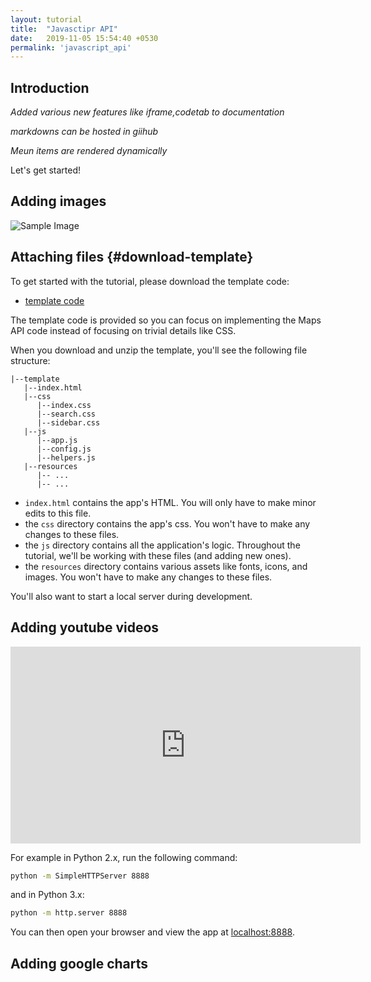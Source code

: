 ```yaml
---
layout: tutorial
title:  "Javasctipr API"
date:   2019-11-05 15:54:40 +0530
permalink: 'javascript_api'
---
```



## Introduction
*Added various new features like iframe,codetab to documentation*

*markdowns can be hosted in giihub*

*Meun items are rendered dynamically*

Let's get started!

## Adding images

![Sample Image](https://images.pexels.com/photos/112460/pexels-photo-112460.jpeg?auto=compress&cs=tinysrgb&dpr=1&w=500)

## Attaching files {#download-template}

To get started with the tutorial, please download the template code:
- [template code](./template.zip)

The template code is provided so you can focus on implementing the Maps API code instead of focusing on trivial details like CSS.

When you download and unzip the template, you'll see the following file structure:

```
|--template
   |--index.html
   |--css
      |--index.css
      |--search.css
      |--sidebar.css
   |--js
      |--app.js
      |--config.js
      |--helpers.js
   |--resources
      |-- ...
      |-- ...
```

- `index.html` contains the app's HTML. You will only have to make minor edits to this file.
- the `css` directory contains the app's css. You won't have to make any changes to these files.
- the `js` directory contains all the application's logic. Throughout the tutorial, we'll be working with these files (and adding new ones).
- the `resources` directory contains various assets like fonts, icons, and images. You won't have to make any changes to these files.

You'll also want to start a local server during development.

## Adding youtube videos

<iframe width="560" height="315" src="https://www.youtube.com/embed/54J_ZCbeJdc" frameborder="0" allow="accelerometer; autoplay; encrypted-media; gyroscope; picture-in-picture" allowfullscreen></iframe>

For example in Python 2.x, run the following command:

```bash
python -m SimpleHTTPServer 8888
```
and in Python 3.x:

```bash
python -m http.server 8888
```

You can then open your browser and view the app at [localhost:8888](localhost:8888).

## Adding google charts

<html>
    <head>
      <script type="text/javascript" src="https://www.gstatic.com/charts/loader.js"></script>
      <script type="text/javascript">
        google.charts.load("current", {packages:["corechart"]});
        google.charts.setOnLoadCallback(drawChart);
        function drawChart() {
          var data = google.visualization.arrayToDataTable([
            ['Task', 'Hours per Day'],
            ['Task1',     11],
            ['Task2',      2],
            ['Task3',  2],
            ['Task4', 2],
            ['Task5',    7]
          ]);
  
          var options = {
            title: 'My Daily Activities',
            is3D: true,
          };
  
          var chart = new google.visualization.PieChart(document.getElementById('piechart_3d'));
          chart.draw(data, options);
        }
      </script>
    </head>
    <body>
      <div id="piechart_3d" style="width: 900px; height: 500px;"></div>
    </body>
  </html>
  

## Adding Code tabs

Let's get started by adding the Maps API for JavaScript imports.

{% codetabs %}

{% codetab index.html %}

```html
<!-- JS API -->
<link rel="stylesheet" type="text/css" href="https://js.api.here.com/v3/3.1/mapsjs-ui.css" />
<script src="https://js.api.here.com/v3/3.1/mapsjs-core.js"></script>
<script src="https://js.api.here.com/v3/3.1/mapsjs-service.js"></script>
<script src="https://js.api.here.com/v3/3.1/mapsjs-ui.js"></script>
<script src="https://js.api.here.com/v3/3.1/mapsjs-mapevents.js"></script>
```
{% endcodetab %}

{% codetab config.js %}

```javascript
const hereCredentials = {
   id: 'YOUR-HERE-ID',
   code: 'YOUR-HERE-CODE',
   apikey: 'YOUR-HERE-APIKEY'
}
```
{% endcodetab %}

{% codetab app.js %}

```javascript

/* ...
 * Existing app.js code goes here
 * ...
 */

// Initialize HERE Map
const platform = new H.service.Platform({ apikey: hereCredentials.apikey });
const defaultLayers = platform.createDefaultLayers();
const map = new H.Map(document.getElementById('map'),       defaultLayers.vector.normal.map, {
   center,
   zoom: 12,
   pixelRatio: window.devicePixelRatio || 1
});
const behavior = new H.mapevents.Behavior(new H.mapevents.MapEvents(map));
const provider = map.getBaseLayer().getProvider();

//Initialize router and geocoder
const router = platform.getRoutingService();
const geocoder = platform.getGeocodingService();

window.addEventListener('resize', () => map.getViewPort().resize());

export { router, geocoder }
```
{% endcodetab %}

{% endcodetabs %}

__app.js__
```javascript

/* ...
 * map and platform code from previous section goes here
 * ...
 */

let polygon;
const marker = new H.map.Marker(center, {volatility: true});
marker.draggable = true;
map.addObject(marker);

// Add event listeners for marker movement
map.addEventListener('dragstart', evt => {
   if (evt.target instanceof H.map.Marker) behavior.disable();
}, false);
map.addEventListener('dragend', evt => {
   if (evt.target instanceof H.map.Marker) {
      behavior.enable();
      calculateIsoline(); 
   }
}, false);
map.addEventListener('drag', evt => {
   const pointer = evt.currentPointer;
   if (evt.target instanceof H.map.Marker) {
     evt.target.setGeometry(map.screenToGeo(pointer.viewportX, pointer.viewportY));
   }
}, false);
```

## Adding JS fiddle

<iframe width="100%" height="300" src="//jsfiddle.net/itsmelibin/0nah92p7/embedded/" allowfullscreen="allowfullscreen" allowpaymentrequest frameborder="0"></iframe>

## Adding codepen

<iframe width="700" height="500" src="https://codepen.io/davidkpiano/pen/wMqXea" frameborder="0" allow="accelerometer; autoplay; encrypted-media; gyroscope; picture-in-picture" allowfullscreen></iframe>